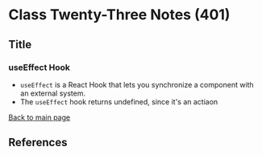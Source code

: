 # Class Twenty-Three Notes (401)

## Title

### useEffect Hook

- `useEffect` is a React Hook that lets you synchronize a component with an external system.
- The `useEffect` hook returns undefined, since it's an actiaon

 [Back to main page](https://mirandalu2020.github.io/reading-notes/)

## References

[^1]:https://react.dev/reference/react/useEffect#reference